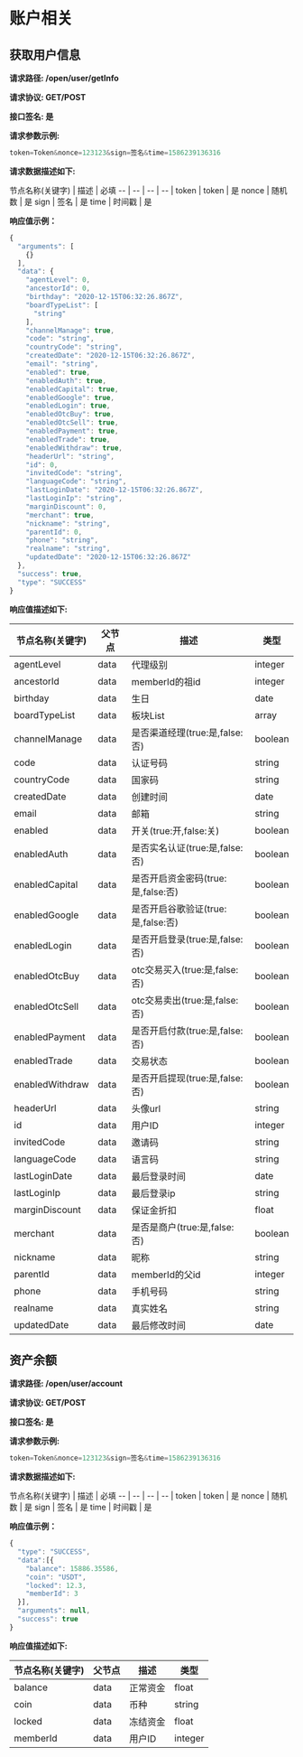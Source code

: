 # 账户相关

## 获取用户信息

**请求路径: /open/user/getInfo**

**请求协议: GET/POST**

**接口签名: 是**

**请求参数示例:**

```js
token=Token&nonce=123123&sign=签名&time=1586239136316
```

**请求数据描述如下:**

节点名称(关键字) | 描述 | 必填
-- | -- | -- | -- |
token | token | 是
nonce | 随机数 | 是
sign | 签名 | 是
time | 时间戳 | 是

**响应值示例：**

```js
{
  "arguments": [
    {}
  ],
  "data": {
    "agentLevel": 0,
    "ancestorId": 0,
    "birthday": "2020-12-15T06:32:26.867Z",
    "boardTypeList": [
      "string"
    ],
    "channelManage": true,
    "code": "string",
    "countryCode": "string",
    "createdDate": "2020-12-15T06:32:26.867Z",
    "email": "string",
    "enabled": true,
    "enabledAuth": true,
    "enabledCapital": true,
    "enabledGoogle": true,
    "enabledLogin": true,
    "enabledOtcBuy": true,
    "enabledOtcSell": true,
    "enabledPayment": true,
    "enabledTrade": true,
    "enabledWithdraw": true,
    "headerUrl": "string",
    "id": 0,
    "invitedCode": "string",
    "languageCode": "string",
    "lastLoginDate": "2020-12-15T06:32:26.867Z",
    "lastLoginIp": "string",
    "marginDiscount": 0,
    "merchant": true,
    "nickname": "string",
    "parentId": 0,
    "phone": "string",
    "realname": "string",
    "updatedDate": "2020-12-15T06:32:26.867Z"
  },
  "success": true,
  "type": "SUCCESS"
}
```

**响应值描述如下:**

节点名称(关键字) | 父节点 | 描述 | 类型
-- | -- | -- | -- |
agentLevel | data | 代理级别 | integer
ancestorId | data | memberId的祖id | integer
birthday | data | 生日 | date
boardTypeList | data | 板块List | array
channelManage | data | 是否渠道经理(true:是,false:否) | boolean
code | data | 认证号码  |  string
countryCode | data | 国家码  |  string
createdDate | data |  创建时间 |  date
email | data |  邮箱 | string
enabled | data |开关(true:开,false:关) | boolean
enabledAuth | data | 是否实名认证(true:是,false:否) | boolean
enabledCapital | data | 是否开启资金密码(true:是,false:否) | boolean
enabledGoogle | data | 是否开启谷歌验证(true:是,false:否) | boolean
enabledLogin | data | 是否开启登录(true:是,false:否) | boolean
enabledOtcBuy | data | otc交易买入(true:是,false:否) | boolean
enabledOtcSell | data | otc交易卖出(true:是,false:否) | boolean
enabledPayment | data | 是否开启付款(true:是,false:否) | boolean
enabledTrade | data | 交易状态 | boolean
enabledWithdraw | data | 是否开启提现(true:是,false:否) | boolean
headerUrl | data | 头像url | string
id | data | 用户ID | integer
invitedCode | data | 邀请码| string
languageCode | data | 语言码 | string
lastLoginDate | data | 最后登录时间 | date
lastLoginIp | data | 最后登录ip | string
marginDiscount | data | 保证金折扣 | float
merchant | data | 是否是商户(true:是,false:否) | boolean
nickname | data | 昵称 | string
parentId | data | memberId的父id | integer
phone | data | 手机号码 | string
realname | data | 真实姓名 | string
updatedDate | data | 最后修改时间 | date

## 资产余额

**请求路径: /open/user/account**

**请求协议: GET/POST**

**接口签名: 是**

**请求参数示例:**

```js
token=Token&nonce=123123&sign=签名&time=1586239136316
```

**请求数据描述如下:**

节点名称(关键字) | 描述 | 必填
-- | -- | -- | -- |
token | token | 是
nonce | 随机数 | 是
sign | 签名 | 是
time | 时间戳 | 是

**响应值示例：**

```js
{
  "type": "SUCCESS",
  "data":[{
    "balance": 15886.35586,
    "coin": "USDT",
    "locked": 12.3,
    "memberId": 3
  }],
  "arguments": null,
  "success": true
}
```

**响应值描述如下:**

节点名称(关键字) | 父节点 | 描述 | 类型
-- | -- | -- | -- |
balance | data | 正常资金 | float
coin | data | 币种 | string
locked | data | 冻结资金 | float
memberId | data | 用户ID | integer
